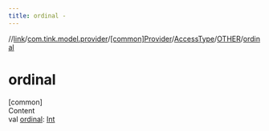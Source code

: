 ```yaml
---
title: ordinal -
---
```

//[link](../../../../index.md)/[com.tink.model.provider](../../../index.md)/[[common]Provider](../../index.md)/[AccessType](../index.md)/[OTHER](index.md)/[ordinal](ordinal.md)



# ordinal  
[common]  
Content  
val [ordinal](ordinal.md): [Int](https://kotlinlang.org/api/latest/jvm/stdlib/kotlin/-int/index.html)  



